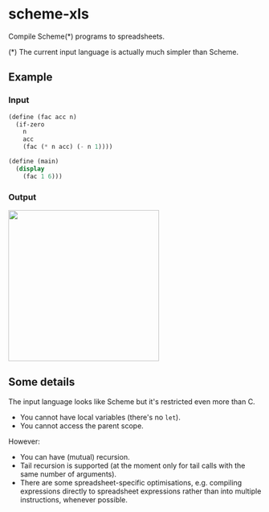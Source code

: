 # scheme-xls

Compile Scheme(*) programs to spreadsheets.

(*) The current input language is actually much simpler than Scheme.

## Example

### Input

```scheme
(define (fac acc n)
  (if-zero
    n
    acc
    (fac (* n acc) (- n 1))))

(define (main)
  (display
    (fac 1 6)))
```

### Output

<a href="https://raw.githubusercontent.com/ziman/scheme-xls/master/screenshot.png">
	<img src="https://raw.githubusercontent.com/ziman/scheme-xls/master/screenshot.png" width="300" />
</a>

## Some details

The input language looks like Scheme but it's restricted even more than C.
* You cannot have local variables (there's no `let`).
* You cannot access the parent scope.

However:
* You can have (mutual) recursion.
* Tail recursion is supported (at the moment only for tail calls with the same number of arguments).
* There are some spreadsheet-specific optimisations,
  e.g. compiling expressions directly to spreadsheet expressions
  rather than into multiple instructions, whenever possible.
